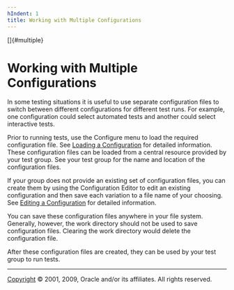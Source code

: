 ```yaml
---
hIndent: 1
title: Working with Multiple Configurations
---
```


[]{#multiple}

# Working with Multiple Configurations

In some testing situations it is useful to use separate configuration files to switch between
different configurations for different test runs. For example, one configuration could select
automated tests and another could select interactive tests.

Prior to running tests, use the Configure menu to load the required configuration file. See [Loading
a Configuration](loadConfiguration.html) for detailed information. These configuration files can be
loaded from a central resource provided by your test group. See your test group for the name and
location of the configuration files.

If your group does not provide an existing set of configuration files, you can create them by using
the Configuration Editor to edit an existing configuration and then save each variation to a file
name of your choosing. See [Editing a Configuration](editConfiguration.html) for detailed
information.

You can save these configuration files anywhere in your file system. Generally, however, the work
directory should not be used to save configuration files. Clearing the work directory would delete
the configuration file.

After these configuration files are created, they can be used by your test group to run tests.

----------------------------------------------------------------------------------------------------

[Copyright](../copyright.html) © 2001, 2009, Oracle and/or its affiliates. All rights reserved.
